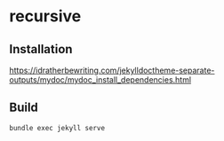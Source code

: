 # recursive

## Installation

https://idratherbewriting.com/jekylldoctheme-separate-outputs/mydoc/mydoc_install_dependencies.html

## Build

```
bundle exec jekyll serve
```
